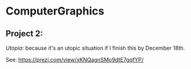 # ComputerGraphics

## Project 2:
*Utopia*: because it's an utopic situation if I finish this by December 18th.

See: https://prezi.com/view/xKNQagnSMo9dtE7gqfYP/
